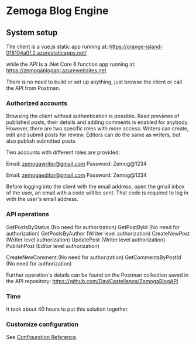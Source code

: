 # Zemoga Blog Engine

## System setup

The client is a vue.js static app running at: https://orange-island-018104a0f.2.azurestaticapps.net/

while the API is a .Net Core 6 function app running at: https://zemogablogapi.azurewebsites.net

There is no need to build or set up anything, just browse the client or call the API from Postman.

### Authorized accounts

Browsing the client without authentication is possible. Read previews of published posts, their details and adding comments is enabled for anybody. However, there are two specific roles with more access: Writers can create, edit and submit posts for review. Editors can do the same as writers, but also  publish submitted posts.

Two accounts with different roles are provided:

Email: zemogawriter@gmail.com
Password: Zemog@1234

Email: zemogaeditor@gmail.com
Password: Zemog@1234

Before logging into the client with the email address, open the gmail inbox of the user, an email with a code will be sent. That code is required to log in with the user's email address.

### API operations

GetPostsByStatus (No need for authorization)
GetPostById (No need for authorization)
GetPostsByAuthor (Writer level authorization)
CreateNewPost (Writer level authorization)
UpdatePost (Writer level authorization)
PublishPost (Editor level authorization)

CreateNewComment (No need for authorization)
GetCommentsByPostId (No need for authorization)

Further operation's details can be found on the Postman collection saved in the API repository: https://github.com/DaviCastellanos/ZemogaBlogAPI

### Time
It took about 40 hours to put this solution together. 

### Customize configuration
See [Configuration Reference](https://cli.vuejs.org/config/).
